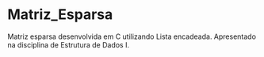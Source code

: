 Matriz_Esparsa
==============

Matriz esparsa desenvolvida em C utilizando Lista encadeada. Apresentado na disciplina de Estrutura de Dados I.

